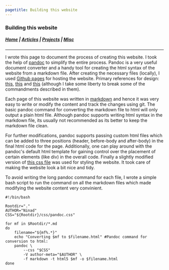 ```yaml
---
pagetitle: Building this website
---
```


### Building this website 

##### [Home](index.html) |  [Articles](articles.html) | [Projects](projects.html) | [Misc](misc.html) 

---

I wrote this page to document the process of creating this website.
I took the help of [pandoc](https://pandoc.org/) to simplify the entire process.
Pandoc is a very useful document converter and a handy tool for creating the 
html syntax of the website from a markdown file.
After creating the necessary files (locally), I used 
[Github pages](https://pages.github.com/) for hosting the website. 
Primary references for design: 
[this](http://bettermotherfuckingwebsite.com/), 
[this](https://bestmotherfucking.website/) and 
[this](https://thebestmotherfucking.website/) (although I take some
liberty to break some of the commandments described in them).

Each page of this website was written in [markdown](http://pandoc.org/MANUAL.html#pandocs-markdown)
and hence it was very easy to
write or modify the content and track the changes using git. 
The basic pandoc command for converting the markdown 
file to html will only output a plain html file. 
Although pandoc supports writing html syntax in the markdown file,
its usually not recommended as its better to keep the markdown file clean.

For further modifications, pandoc supports passing 
custom html files which can be added
to three positions (header, before-body and after-body) in the final html code 
for the page. Additionally, one can play around with the pandoc's default html 
template 
for gaining control over the placement of certain elements (like div) in the 
overall code. Finally a slightly modified version of 
[this css file](https://gist.github.com/killercup/5917178) 
was used for styling the website. It took care of making the 
website look a bit nice and tidy.

To avoid writing the long pandoc command for each file, I wrote a simple bash 
script to run the command on all the markdown files which made
modifying the website content very convinient.

~~~
#!/bin/bash

Rootdir="."
AUTHOR="Ninad"
CSS="${Rootdir}/css/pandoc.css"

for mf in $Rootdir/*.md
do
	filename="${mf%.*}"
	echo "Converting $mf to $filename.html" #Pandoc command for conversion to html:		
	pandoc \
        --css "$CSS"
		-V author-meta="$AUTHOR" \
		-f markdown -t html5 $mf -o $filename.html		
done	
~~~


